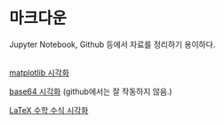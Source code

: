 # 마크다운

Jupyter Notebook, Github 등에서 자료를 정리하기 용이하다.
</br>
</br>

[matplotlib 시각화](./matplotlib.md)

[base64 시각화](./base64.md) (github에서는 잘 작동하지 않음.)

[LaTeX 수학 수식 시각화](./LaTeX.md)
